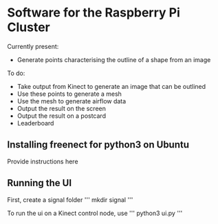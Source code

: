 # Software for the Raspberry Pi Cluster

Currently present:

* Generate points characterising the outline of a shape from an image

To do:
* Take output from Kinect to generate an image that can be outlined
* Use these points to generate a mesh
* Use the mesh to generate airflow data
* Output the result on the screen
* Output the result on a postcard
* Leaderboard

## Installing freenect for python3 on Ubuntu

Provide instructions here

## Running the UI

First, create a signal folder
'''
mkdir signal
'''

To run the ui on a Kinect control node, use
'''
python3 ui.py
'''



